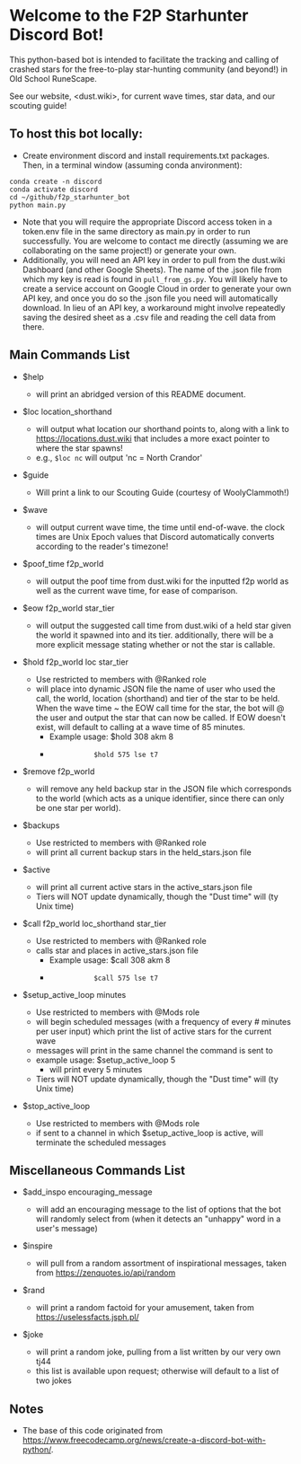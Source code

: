 # Welcome to the F2P Starhunter Discord Bot!
This python-based bot is intended to facilitate the tracking and calling of crashed stars for the free-to-play star-hunting community (and beyond!) in Old School RuneScape. 

See our website, <dust.wiki>, for current wave times, star data, and our scouting guide!

## To host this bot locally:
* Create environment discord and install requirements.txt packages. Then, in a terminal window (assuming conda anvironment):
```
conda create -n discord
conda activate discord
cd ~/github/f2p_starhunter_bot
python main.py
```

  * Note that you will require the appropriate Discord access token in a token.env file in the same directory as main.py in order to run successfully. You are welcome to contact me directly (assuming we are collaborating on the same project!) or generate your own.
  * Additionally, you will need an API key in order to pull from the dust.wiki Dashboard (and other Google Sheets). The name of the .json file from which my key is read is found in `pull_from_gs.py`. You will likely have to create a service account on Google Cloud in order to generate your own API key, and once you do so the .json file you need will automatically download. In lieu of an API key, a workaround might involve repeatedly saving the desired sheet as a .csv file and reading the cell data from there.

## Main Commands List

* $help
    * will print an abridged version of this README document.

* $loc location_shorthand
    * will output what location our shorthand points to, along with a link to https://locations.dust.wiki that includes a more exact pointer to where the star spawns! 
    * e.g., `$loc nc` will output 'nc = North Crandor'

* $guide
    * Will print a link to our Scouting Guide (courtesy of WoolyClammoth!)

* $wave
    * will output current wave time, the time until end-of-wave. the clock times are Unix Epoch values that Discord automatically converts according to the reader's timezone!
    
* $poof_time f2p_world
    * will output the poof time from dust.wiki for the inputted f2p world as well as the current wave time, for ease of comparison.

* $eow f2p_world star_tier
    * will output the suggested call time from dust.wiki of a held star given the world it spawned into and its tier. additionally, there will be a more explicit message stating whether or not the star is callable.

* $hold f2p_world loc star_tier
    * Use restricted to members with @Ranked role
    * will place into dynamic JSON file the name of user who used the call, the world, location (shorthand) and tier of the star to be held. When the wave time ~ the EOW call time for the star, the bot will @ the user and output the star that can now be called. If EOW doesn't exist, will default to calling at a wave time of 85 minutes.
        * Example usage: $hold 308 akm 8
        *                $hold 575 lse t7
    
* $remove f2p_world
    * will remove any held backup star in the JSON file which corresponds to the world (which acts as a unique identifier, since there can only be one star per world).
    
* $backups
    * Use restricted to members with @Ranked role
    * will print all current backup stars in the held_stars.json file
    
* $active
    * will print all current active stars in the active_stars.json file
    * Tiers will NOT update dynamically, though the "Dust time" will (ty Unix time)

* $call f2p_world loc_shorthand star_tier
    * Use restricted to members with @Ranked role
    * calls star and places in active_stars.json file
        * Example usage: $call 308 akm 8
        *                $call 575 lse t7
        
* $setup_active_loop minutes
    * Use restricted to members with @Mods role
    * will begin scheduled messages (with a frequency of every # minutes per user input) which print the list of active stars for the current wave
    * messages will print in the same channel the command is sent to
    * example usage: $setup_active_loop 5
        * will print every 5 minutes
    * Tiers will NOT update dynamically, though the "Dust time" will (ty Unix time)

* $stop_active_loop
    * Use restricted to members with @Mods role
    * if sent to a channel in which $setup_active_loop is active, will terminate the scheduled messages

## Miscellaneous Commands List

* $add_inspo encouraging_message
    * will add an encouraging message to the list of options that the bot will randomly select from (when it detects an "unhappy" word in a user's message)

* $inspire
    * will pull from a random assortment of inspirational messages, taken from https://zenquotes.io/api/random
    
* $rand
    * will print a random factoid for your amusement, taken from https://uselessfacts.jsph.pl/

* $joke 
    * will print a random joke, pulling from a list written by our very own tj44
    * this list is available upon request; otherwise will default to a list of two jokes
    

## Notes

* The base of this code originated from https://www.freecodecamp.org/news/create-a-discord-bot-with-python/.